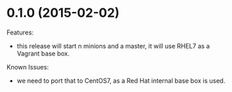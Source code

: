 # 0.1.0 (2015-02-02)

Features:

 - this release will start n minions and a master, it will use RHEL7 as a Vagrant base box.

Known Issues:

 - we need to port that to CentOS7, as a Red Hat internal base box is used.
